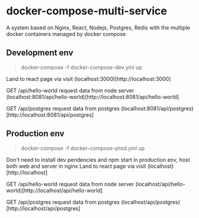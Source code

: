 # docker-compose-multi-service
A system based on Nginx, React, Nodejs, Postgres, Redis with the multiple docker containers managed by docker compose


## Development env
> docker-compose -f docker-compose-dev.yml up

Land to react page via visit (localhost:3000)[http://localhost:3000]

GET /api/hello-world request data from node server
(localhost:8081/api/hello-world)[http://localhost:8081/api/hello-world]

GET /api/postgres request data from postgres
(localhost:8081/api/postgres)[http://localhost:8081/api/postgres]


## Production env
> docker-compose -f docker-compose-prod.yml up

Don't need to install dev pendencies and npm start in production env, host both web and server in nginx
Land to react page via visit (localhost)[http://localhost]

GET /api/hello-world request data from node server
(localhost/api/hello-world)[http://localhost/api/hello-world]

GET /api/postgres request data from postgres
(localhost/api/postgres)[http://localhost/api/postgres]

